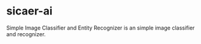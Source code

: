 # sicaer-ai
Simple Image Classifier and Entity Recognizer is an simple image classifier and recognizer. 
